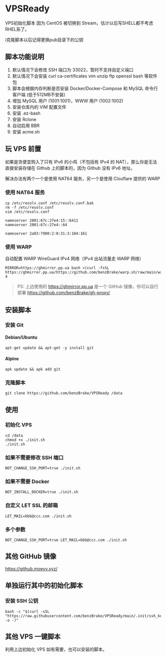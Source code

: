 # VPSReady
VPS初始化脚本
因为 CentOS 被切换到 Stream，估计以后写SHELL都不考虑RHEL系了。

ℹ克隆脚本以后记得更换pub目录下的公钥

## 脚本功能说明

1. 默认情况下会修改 SSH 端口为 33022，暂时不支持自定义端口
2. 默认情况下会安装 curl ca-certificates vim unzip ftp openssl bash 等软件包
3. 脚本会根据内存判断是否安装 Docker/Docker-Compose 和 MySQL 命令行客户端 (低于512MB不安装)
4. 增加 MySQL 用户 (1001:1001)，WWW 用户 (1002:1002)
5. 安装仓库内的 VIM 配置文件
6. 安装 .ez-bash
7. 安装 Rclone
8. 自动启用 BBR
9. 安装 acme.sh

## 玩 VPS 前置

如果是贪便宜购入了只有 IPv6 的小鸡（不包括有 IPv4 的 NAT），那么你是无法直接安装存储在 Github 上的脚本的，因为 Github 没有 IPv6 地址。

解决办法有两个一个是使用 NAT64 服务，另一个是使用 Clouflare 提供的 WARP

### 使用 NAT64 服务

```
cp /etc/resolv.conf /etc/resolv.conf.bak
rm -f /etc/resolv.conf
vim /etc/resolv.conf

nameserver 2001:67c:27e4:15::6411
nameserver 2001:67c:27e4::64

nameserver 2a03:7900:2:0:31:3:104:161
```

### 使用 WARP

自动配置 WARP WireGuard IPv4 网络（IPv4 出站流量走 WARP 网络）

```shell
MIRROR=https://ghmirror.pp.ua bash <(curl -fsSL https://ghmirror.pp.ua/https://github.com/benzBrake/warp.sh/raw/main/warp.sh) 4
```

> PS: 上边使用的 https://ghmirror.pp.ua 是一个 GitHub 镜像，你可以自行部署 https://github.com/benzBrake/gh-proxy/

## 安装脚本

### 安装 Git

#### Debian/Ubuntu

```shell
apt-get update && apt-get -y install git
```
#### Alpine

```shell
apk update && apk add git
```

### 克隆脚本

```shell
git clone https://github.com/benzBrake/VPSReady /data
```

## 使用

### 初始化 VPS
```shell
cd /data
chmod +x ./init.sh
./init.sh
```

### 如果不需要修改 SSH 端口

```shell
NOT_CHANGE_SSH_PORT=true ./init.sh
```

### 如果不需要 Docker

```shell
NOT_INSTALL_DOCKER=true ./init.sh
```



### 自定义 LET SSL 的邮箱

```shell
LET_MAIL=bbb@ccc.com ./init.sh
```

### 多个参数

```shell
NOT_CHANGE_SSH_PORT=true LET_MAIL=bbb@ccc.com ./init.sh
```

## 其他 GitHub 镜像

https://github.moeyy.xyz/

## 单独运行其中的初始化脚本

### 安装 SSH 公钥

```
bash -c "$(curl -sSL "https://raw.githubusercontent.com/benzBrake/VPSReady/main/.init/ssh_key.sh" -o -)"
```



## 其他 VPS 一键脚本

利用上边初始化 VPS 如有需要，也可以安装的脚本。

